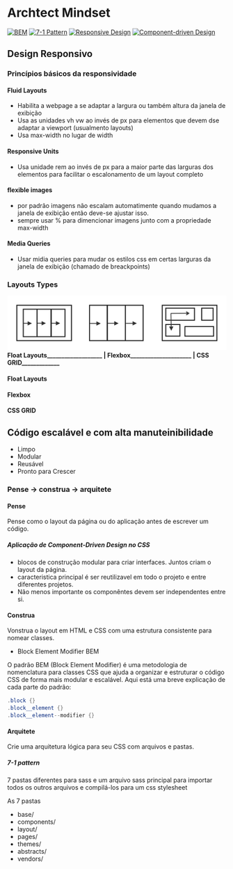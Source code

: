 
# Archtect Mindset

[![BEM](https://img.shields.io/badge/-BEM-9575CD?style=flat-square)](http://getbem.com/)
[![7-1 Pattern](https://img.shields.io/badge/-7--1%20Pattern-008080?style=flat-square)](https://sass-guidelin.es/#the-7-1-pattern) [![Responsive Design](https://img.shields.io/badge/-Responsive%20Design-4DB6AC?style=flat-square)](https://www.w3schools.com/html/html_responsive.asp) [![Component-driven Design](https://img.shields.io/badge/-Component--driven%20Design-FFB74D?style=flat-square)](https://www.invisionapp.com/inside-design/what-is-component-driven-design/)

## Design Responsivo

### Princípios básicos da responsividade
#### Fluid Layouts
- Habilita a webpage a se adaptar a largura ou também altura da janela de exibição
- Usa as unidades vh vw ao invés de px para elementos que devem dse adaptar a viewport (usualmento layouts)
- Usa max-width no lugar de width

#### Responsive Units
- Usa unidade rem ao invés de px para a maior parte das larguras dos elementos para facilitar o escalonamento de um layout completo

#### flexible images
- por padrão imagens não escalam automatimente quando mudamos a janela de exibição então deve-se ajustar isso.
- sempre usar % para dimencionar imagens junto com a propriedade max-width

#### Media Queries
- Usar midia queries para mudar os estilos css em certas larguras da janela de exibição (chamado de breackpoints)

### Layouts Types

![Tipos de Layout](img/layout_types.jpg)
**Float Layouts___________________ | Flexbox_____________________ | CSS GRID_____________**
#### Float Layouts

#### Flexbox

#### CSS GRID

## Código escalável e com alta manuteinibilidade

- Limpo
- Modular
- Reusável
- Pronto para Crescer

### Pense -> construa -> arquitete 

#### Pense

Pense como o layout da página ou do aplicação antes de escrever um código.

##### Aplicação de Component-Driven Design no CSS

- blocos de construção modular para criar interfaces. Juntos criam o layout da página.
- caracteristica principal é ser reutilizavel em todo o projeto e entre diferentes projetos.
- Não menos importante os componêntes devem ser independentes entre si.

#### Construa

Vonstrua o layout em HTML e CSS com uma estrutura consistente para nomear classes.

- Block Element Modifier BEM

O padrão BEM (Block Element Modifier) é uma metodologia de nomenclatura para classes CSS que ajuda a organizar e estruturar o código CSS de forma mais modular e escalável. Aqui está uma breve explicação de cada parte do padrão:

```cs
.block {}
.block__element {}
.block__element--modifier {}
```

#### Arquitete

Crie uma arquitetura lógica para seu CSS com arquivos e pastas.

##### 7-1 pattern

7 pastas diferentes para  sass e um arquivo sass principal para importar todos os outros arquivos e compilá-los para um css stylesheet

As 7 pastas

- base/
- components/
- layout/
- pages/
- themes/
- abstracts/
- vendors/
